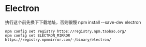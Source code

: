 # Electron

执行这个前先换下下载地址，否则很慢
npm install --save-dev electron
```
npm config set registry https://registry.npm.taobao.org/
npm config set ELECTRON_MIRROR https://registry.npmmirror.com/-/binary/electron/
```
